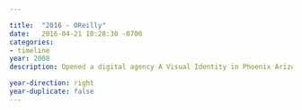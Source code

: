 ```yaml
---

title:  "2016 - OReilly"
date:   2016-04-21 10:28:30 -0700
categories:
- timeline
year: 2008
description: Opened a digital agency A Visual Identity in Phoenix Arizona, to help small businesses build their online presence.

year-direction: right
year-duplicate: false
---
```

